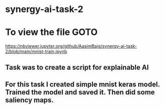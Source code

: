 # synergy-ai-task-2
# To view the file GOTO </br>
https://nbviewer.jupyter.org/github/AasimBaig/synergy-ai-task-2/blob/main/mnist-train.ipynb

## Task was to create a script for explainable AI
## For this task I created simple mnist keras model. Trained the model and saved it. Then did some saliency maps.
